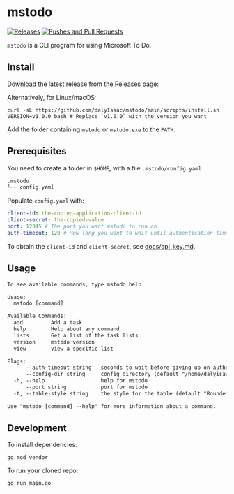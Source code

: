 # mstodo

[![Releases](https://github.com/dalyIsaac/mstodo/actions/workflows/build.yml/badge.svg)](https://github.com/dalyIsaac/mstodo/actions/workflows/build.yml) [![Pushes and Pull Requests](https://github.com/dalyIsaac/mstodo/actions/workflows/pr.yml/badge.svg)](https://github.com/dalyIsaac/mstodo/actions/workflows/pr.yml)

`mstodo` is a CLI program for using Microsoft To Do.

## Install

Download the latest release from the [Releases](https://github.com/dalyIsaac/mstodo/releases) page:

Alternatively, for Linux/macOS:

```shell
curl -sL https://github.com/dalyIsaac/mstodo/main/scripts/install.sh | VERSION=v1.0.0 bash # Replace `v1.0.0` with the version you want
```

Add the folder containing `mstodo` or `mstodo.exe` to the `PATH`.

## Prerequisites

You need to create a folder in `$HOME`, with a file `.mstodo/config.yaml`

```txt
.mstodo
└── config.yaml
```

Populate `config.yaml` with:

```yaml
client-id: the-copied-application-client-id
client-secret: the-copied-value
port: 12345 # The port you want mstodo to run on
auth-timeout: 120 # How long you want to wait until authentication times out
```

To obtain the `client-id` and `client-secret`, see [docs/api_key.md](docs/api_key.md).

## Usage

```txt
To see available commands, type mstodo help

Usage:
  mstodo [command]

Available Commands:
  add         Add a task
  help        Help about any command
  lists       Get a list of the task lists
  version     mstodo version
  view        View a specific list

Flags:
      --auth-timeout string   seconds to wait before giving up on authentication and exiting
      --config-dir string     config directory (default "/home/dalyisaac/.mstodo")
  -h, --help                  help for mstodo
      --port string           port for mstodo
  -t, --table-style string    the style for the table (default "Rounded")

Use "mstodo [command] --help" for more information about a command.
```

## Development

To install dependencies:

```shell
go mod vendor
```

To run your cloned repo:

```shell
go run main.go
```
